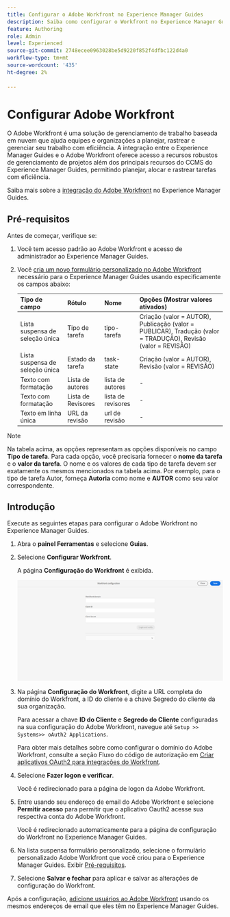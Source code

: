 ```yaml
---
title: Configurar o Adobe Workfront no Experience Manager Guides
description: Saiba como configurar o Workfront no Experience Manager Guides
feature: Authoring
role: Admin
level: Experienced
source-git-commit: 2748ecee0963028be5d9220f852f4dfbc122d4a0
workflow-type: tm+mt
source-wordcount: '435'
ht-degree: 2%

---
```


# Configurar Adobe Workfront

O Adobe Workfront é uma solução de gerenciamento de trabalho baseada em nuvem que ajuda equipes e organizações a planejar, rastrear e gerenciar seu trabalho com eficiência. A integração entre o Experience Manager Guides e o Adobe Workfront oferece acesso a recursos robustos de gerenciamento de projetos além dos principais recursos do CCMS do Experience Manager Guides, permitindo planejar, alocar e rastrear tarefas com eficiência.

Saiba mais sobre a [integração do Adobe Workfront](../user-guide/workfront-integration.md) no Experience Manager Guides.

## Pré-requisitos

Antes de começar, verifique se:

1. Você tem acesso padrão ao Adobe Workfront e acesso de administrador ao Experience Manager Guides.
2. Você [cria um novo formulário personalizado no Adobe Workfront](https://experienceleague.adobe.com/pt-br/docs/workfront/using/administration-and-setup/customize/custom-forms/design-a-form/design-a-form) necessário para o Experience Manager Guides usando especificamente os campos abaixo:

   | Tipo de campo | Rótulo | Nome | Opções (Mostrar valores ativados) |
   |------------|------|------|-------------------------------|
   | Lista suspensa de seleção única | Tipo de tarefa | tipo-tarefa | Criação (valor = AUTOR), Publicação (valor = PUBLICAR), Tradução (valor = TRADUÇÃO), Revisão (valor = REVISÃO) |
   | Lista suspensa de seleção única | Estado da tarefa | task-state | Criação (valor = AUTOR), Revisão (valor = REVISÃO) |
   | Texto com formatação | Lista de autores | lista de autores | - |
   | Texto com formatação | Lista de Revisores | lista de revisores | - |
   | Texto em linha única | URL da revisão | url de revisão | - |

>[!NOTE]
>
> Na tabela acima, as opções representam as opções disponíveis no campo **Tipo de tarefa**. Para cada opção, você precisaria fornecer o **nome da tarefa** e o **valor da tarefa**. O nome e os valores de cada tipo de tarefa devem ser exatamente os mesmos mencionados na tabela acima. Por exemplo, para o tipo de tarefa Autor, forneça **Autoria** como nome e **AUTOR** como seu valor correspondente.

## Introdução

Execute as seguintes etapas para configurar o Adobe Workfront no Experience Manager Guides.

1. Abra o **painel Ferramentas** e selecione **Guias**.
2. Selecione **Configurar Workfront**.

   A página **Configuração do Workfront** é exibida.

   ![](assets/configure-workfront-page.png)

3. Na página **Configuração do Workfront**, digite a URL completa do domínio do Workfront, a ID do cliente e a chave Segredo do cliente da sua organização.

   Para acessar a chave **ID do Cliente** e **Segredo do Cliente** configuradas na sua configuração do Adobe Workfront, navegue até `Setup >> Systems>> oAuth2 Applications`.

   Para obter mais detalhes sobre como configurar o domínio do Adobe Workfront, consulte a seção Fluxo do código de autorização em [Criar aplicativos OAuth2 para integrações do Workfront](https://experienceleague.adobe.com/pt-br/docs/workfront/using/administration-and-setup/configure-integrations/create-oauth-application#create-an-oauth2-application-using-user-credentials-authorization-code-flow).

4. Selecione **Fazer logon e verificar**.

   Você é redirecionado para a página de logon da Adobe Workfront.
5. Entre usando seu endereço de email do Adobe Workfront e selecione **Permitir acesso** para permitir que o aplicativo Oauth2 acesse sua respectiva conta do Adobe Workfront.

   Você é redirecionado automaticamente para a página de configuração do Workfront no Experience Manager Guides.

6. Na lista suspensa formulário personalizado, selecione o formulário personalizado Adobe Workfront que você criou para o Experience Manager Guides. Exibir [Pré-requisitos](#prerequisites).
7. Selecione **Salvar e fechar** para aplicar e salvar as alterações de configuração do Workfront.

Após a configuração, [adicione usuários ao Adobe Workfront](https://experienceleague.adobe.com/pt-br/docs/workfront/using/administration-and-setup/add-users/create-manage-users/add-users) usando os mesmos endereços de email que eles têm no Experience Manager Guides.



